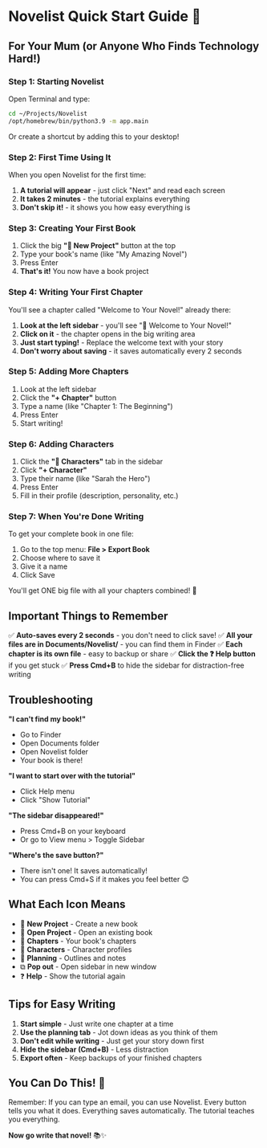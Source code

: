 # Novelist Quick Start Guide 🚀

## For Your Mum (or Anyone Who Finds Technology Hard!)

### Step 1: Starting Novelist

Open Terminal and type:
```bash
cd ~/Projects/Novelist
/opt/homebrew/bin/python3.9 -m app.main
```

Or create a shortcut by adding this to your desktop!

### Step 2: First Time Using It

When you open Novelist for the first time:

1. **A tutorial will appear** - just click "Next" and read each screen
2. **It takes 2 minutes** - the tutorial explains everything
3. **Don't skip it!** - it shows you how easy everything is

### Step 3: Creating Your First Book

1. Click the big **"📁 New Project"** button at the top
2. Type your book's name (like "My Amazing Novel")
3. Press Enter
4. **That's it!** You now have a book project

### Step 4: Writing Your First Chapter

You'll see a chapter called "Welcome to Your Novel!" already there:

1. **Look at the left sidebar** - you'll see "📄 Welcome to Your Novel!"
2. **Click on it** - the chapter opens in the big writing area
3. **Just start typing!** - Replace the welcome text with your story
4. **Don't worry about saving** - it saves automatically every 2 seconds

### Step 5: Adding More Chapters

1. Look at the left sidebar
2. Click the **"+ Chapter"** button
3. Type a name (like "Chapter 1: The Beginning")
4. Press Enter
5. Start writing!

### Step 6: Adding Characters

1. Click the **"👥 Characters"** tab in the sidebar
2. Click **"+ Character"**
3. Type their name (like "Sarah the Hero")
4. Press Enter
5. Fill in their profile (description, personality, etc.)

### Step 7: When You're Done Writing

To get your complete book in one file:

1. Go to the top menu: **File > Export Book**
2. Choose where to save it
3. Give it a name
4. Click Save

You'll get ONE big file with all your chapters combined! 🎉

## Important Things to Remember

✅ **Auto-saves every 2 seconds** - you don't need to click save!
✅ **All your files are in Documents/Novelist/** - you can find them in Finder
✅ **Each chapter is its own file** - easy to backup or share
✅ **Click the ❓ Help button** if you get stuck
✅ **Press Cmd+B** to hide the sidebar for distraction-free writing

## Troubleshooting

**"I can't find my book!"**
- Go to Finder
- Open Documents folder
- Open Novelist folder
- Your book is there!

**"I want to start over with the tutorial"**
- Click Help menu
- Click "Show Tutorial"

**"The sidebar disappeared!"**
- Press Cmd+B on your keyboard
- Or go to View menu > Toggle Sidebar

**"Where's the save button?"**
- There isn't one! It saves automatically!
- You can press Cmd+S if it makes you feel better 😊

## What Each Icon Means

- 📁 **New Project** - Create a new book
- 📂 **Open Project** - Open an existing book
- 📖 **Chapters** - Your book's chapters
- 👥 **Characters** - Character profiles
- 📝 **Planning** - Outlines and notes
- ⧉ **Pop out** - Open sidebar in new window
- ❓ **Help** - Show the tutorial again

## Tips for Easy Writing

1. **Start simple** - Just write one chapter at a time
2. **Use the planning tab** - Jot down ideas as you think of them
3. **Don't edit while writing** - Just get your story down first
4. **Hide the sidebar (Cmd+B)** - Less distraction
5. **Export often** - Keep backups of your finished chapters

## You Can Do This! 💪

Remember: If you can type an email, you can use Novelist. Every button tells you what it does. Everything saves automatically. The tutorial teaches you everything.

**Now go write that novel!** 📚✨
